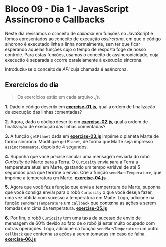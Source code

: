 # Bloco 09 - Dia 1 - JavasScript Assíncrono e Callbacks

Neste dia revisamos o conceito de *callback* em funções no JavaScript e fomos apresentados ao conceito de execução *assíncrona*, em que o código síncrono é executado linha a linha normalmente, sem ter que ficar esperando aquelas funções cujo o tempo de resposta foge de nosso controle. Para estas funções, usamos o conceito de assincronicidade, cuja execução é separada e ocorre paralelamente à execução síncrona.

Introduziu-se o conceito de *API* cuja chamada é assíncrona.

## Exercícios do dia

> Os exercícios estão em cada arquivo *.js*.

**1.** Dado o código descrito em [**exercise-01.js**](), qual a ordem de finalização de execução das linhas comentadas?

**2.** Agora, dado o código descrito em [**exercise-02.js**](), qual a ordem de finalização de execução das linhas comentadas?

**3.** A função `getPlanet` dada em [**exercise-03.js**]() imprime o planeta Marte de forma síncrona. Modifique `getPlanet`, de forma que Marte seja impresso `assincronamente`, depois de 4 segundos.

**4.** Suponha que você precise simular uma mensagem enviada do robô *Curiosity* de Marte para a Terra. O `Curiosity` envia para a Terra a temperatura atual em Marte, gastando um tempo variável de até 5 segundos para que termine o envio. Crie a função `sendMarsTemperature`, que imprime a temperatura em Marte. [**exercise-04.js**]()

**5.** Agora que você fez a função que envia a temperatura de Marte, suponha que você consiga enviar para o robô `Curiosity` o que você deseja fazer, uma vez obtida com sucesso a temperatura em Marte. Logo, adicione na função `sendMarsTemperature` um `callback` que contenha as ações a serem tomadas em cima da temperatura. [**exercise-05.js**]()

**6.** Por fim, o robô `Curiosity` tem uma taxa de sucesso de envio de mensagem de 60% devido ao fato de o robô já estar muito ocupado com outras operações. Logo, adicione na função `sendMarsTemperature` um outro `callback` que contenha as ações a serem tomadas em caso de falha. [**exercise-06.js**]()